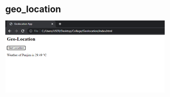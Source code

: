 # geo_location

<img src="https://raw.githubusercontent.com/mayur6161/geo_location/master/geo%20location.PNG">
